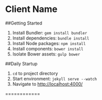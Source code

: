 Client Name
================

##Getting Started
1. Install Bundler: `gem install bundler`
2. Install dependencies: `bundle install`
3. Install Node packages: `npm install`
4. Install components: `bower install`
5. Isolate Bower assets: `gulp bower`

##Daily Startup
1. `cd` to project directory
2. Start environment: `jekyll serve --watch`
3. Navigate to [http://localhost:4000/](http://localhost:4000/)


============